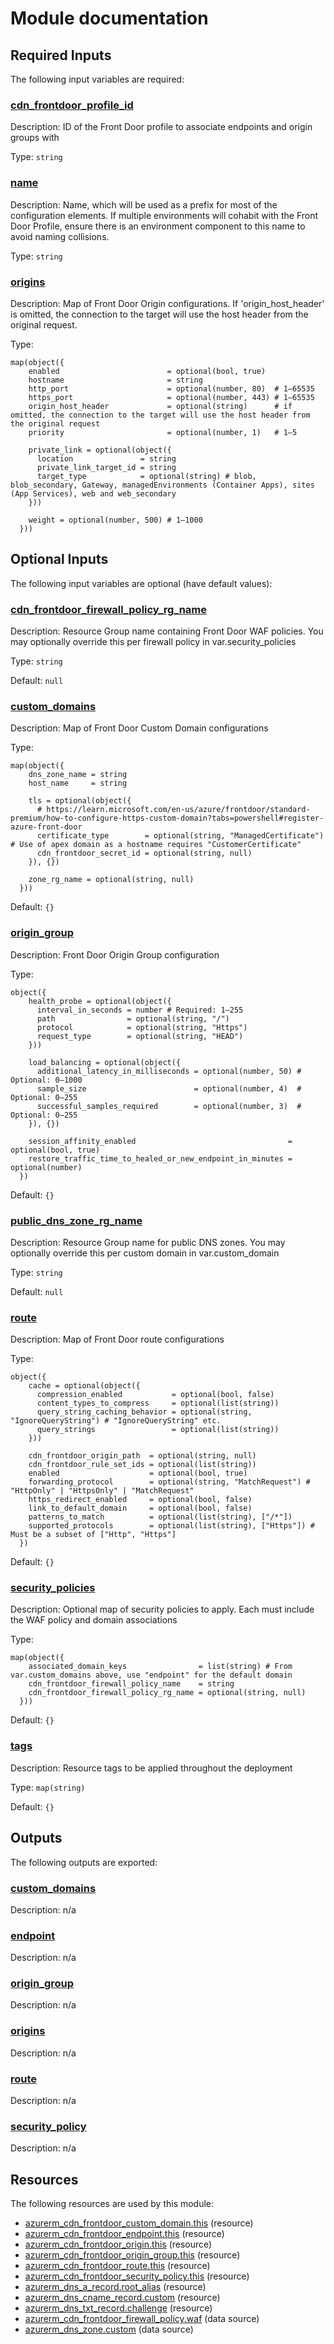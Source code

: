 # Module documentation

## Required Inputs

The following input variables are required:

### <a name="input_cdn_frontdoor_profile_id"></a> [cdn\_frontdoor\_profile\_id](#input\_cdn\_frontdoor\_profile\_id)

Description: ID of the Front Door profile to associate endpoints and origin groups with

Type: `string`

### <a name="input_name"></a> [name](#input\_name)

Description: Name, which will be used as a prefix for most of the configuration elements. If multiple environments will cohabit with the Front Door Profile, ensure there is an environment component to this name to avoid naming collisions.

Type: `string`

### <a name="input_origins"></a> [origins](#input\_origins)

Description: Map of Front Door Origin configurations. If 'origin\_host\_header' is omitted, the connection to the target will use the host header from the original request.

Type:

```hcl
map(object({
    enabled                        = optional(bool, true)
    hostname                       = string
    http_port                      = optional(number, 80)  # 1–65535
    https_port                     = optional(number, 443) # 1–65535
    origin_host_header             = optional(string)      # if omitted, the connection to the target will use the host header from the original request
    priority                       = optional(number, 1)   # 1–5

    private_link = optional(object({
      location               = string
      private_link_target_id = string
      target_type            = optional(string) # blob, blob_secondary, Gateway, managedEnvironments (Container Apps), sites (App Services), web and web_secondary
    }))

    weight = optional(number, 500) # 1–1000
  }))
```

## Optional Inputs

The following input variables are optional (have default values):

### <a name="input_cdn_frontdoor_firewall_policy_rg_name"></a> [cdn\_frontdoor\_firewall\_policy\_rg\_name](#input\_cdn\_frontdoor\_firewall\_policy\_rg\_name)

Description: Resource Group name containing Front Door WAF policies. You may optionally override this per firewall policy in var.security\_policies

Type: `string`

Default: `null`

### <a name="input_custom_domains"></a> [custom\_domains](#input\_custom\_domains)

Description: Map of Front Door Custom Domain configurations

Type:

```hcl
map(object({
    dns_zone_name = string
    host_name     = string

    tls = optional(object({
      # https://learn.microsoft.com/en-us/azure/frontdoor/standard-premium/how-to-configure-https-custom-domain?tabs=powershell#register-azure-front-door
      certificate_type        = optional(string, "ManagedCertificate") # Use of apex domain as a hostname requires "CustomerCertificate"
      cdn_frontdoor_secret_id = optional(string, null)
    }), {})

    zone_rg_name = optional(string, null)
  }))
```

Default: `{}`

### <a name="input_origin_group"></a> [origin\_group](#input\_origin\_group)

Description: Front Door Origin Group configuration

Type:

```hcl
object({
    health_probe = optional(object({
      interval_in_seconds = number # Required: 1–255
      path                = optional(string, "/")
      protocol            = optional(string, "Https")
      request_type        = optional(string, "HEAD")
    }))

    load_balancing = optional(object({
      additional_latency_in_milliseconds = optional(number, 50) # Optional: 0–1000
      sample_size                        = optional(number, 4)  # Optional: 0–255
      successful_samples_required        = optional(number, 3)  # Optional: 0–255
    }), {})

    session_affinity_enabled                                  = optional(bool, true)
    restore_traffic_time_to_healed_or_new_endpoint_in_minutes = optional(number)
  })
```

Default: `{}`

### <a name="input_public_dns_zone_rg_name"></a> [public\_dns\_zone\_rg\_name](#input\_public\_dns\_zone\_rg\_name)

Description: Resource Group name for public DNS zones. You may optionally override this per custom domain in var.custom\_domain

Type: `string`

Default: `null`

### <a name="input_route"></a> [route](#input\_route)

Description: Map of Front Door route configurations

Type:

```hcl
object({
    cache = optional(object({
      compression_enabled           = optional(bool, false)
      content_types_to_compress     = optional(list(string))
      query_string_caching_behavior = optional(string, "IgnoreQueryString") # "IgnoreQueryString" etc.
      query_strings                 = optional(list(string))
    }))

    cdn_frontdoor_origin_path  = optional(string, null)
    cdn_frontdoor_rule_set_ids = optional(list(string))
    enabled                    = optional(bool, true)
    forwarding_protocol        = optional(string, "MatchRequest") # "HttpOnly" | "HttpsOnly" | "MatchRequest"
    https_redirect_enabled     = optional(bool, false)
    link_to_default_domain     = optional(bool, false)
    patterns_to_match          = optional(list(string), ["/*"])
    supported_protocols        = optional(list(string), ["Https"]) # Must be a subset of ["Http", "Https"]
  })
```

Default: `{}`

### <a name="input_security_policies"></a> [security\_policies](#input\_security\_policies)

Description: Optional map of security policies to apply. Each must include the WAF policy and domain associations

Type:

```hcl
map(object({
    associated_domain_keys                = list(string) # From var.custom_domains above, use "endpoint" for the default domain
    cdn_frontdoor_firewall_policy_name    = string
    cdn_frontdoor_firewall_policy_rg_name = optional(string, null)
  }))
```

Default: `{}`

### <a name="input_tags"></a> [tags](#input\_tags)

Description: Resource tags to be applied throughout the deployment

Type: `map(string)`

Default: `{}`

## Outputs

The following outputs are exported:

### <a name="output_custom_domains"></a> [custom\_domains](#output\_custom\_domains)

Description: n/a

### <a name="output_endpoint"></a> [endpoint](#output\_endpoint)

Description: n/a

### <a name="output_origin_group"></a> [origin\_group](#output\_origin\_group)

Description: n/a

### <a name="output_origins"></a> [origins](#output\_origins)

Description: n/a

### <a name="output_route"></a> [route](#output\_route)

Description: n/a

### <a name="output_security_policy"></a> [security\_policy](#output\_security\_policy)

Description: n/a
## Resources

The following resources are used by this module:

- [azurerm_cdn_frontdoor_custom_domain.this](https://registry.terraform.io/providers/hashicorp/azurerm/latest/docs/resources/cdn_frontdoor_custom_domain) (resource)
- [azurerm_cdn_frontdoor_endpoint.this](https://registry.terraform.io/providers/hashicorp/azurerm/latest/docs/resources/cdn_frontdoor_endpoint) (resource)
- [azurerm_cdn_frontdoor_origin.this](https://registry.terraform.io/providers/hashicorp/azurerm/latest/docs/resources/cdn_frontdoor_origin) (resource)
- [azurerm_cdn_frontdoor_origin_group.this](https://registry.terraform.io/providers/hashicorp/azurerm/latest/docs/resources/cdn_frontdoor_origin_group) (resource)
- [azurerm_cdn_frontdoor_route.this](https://registry.terraform.io/providers/hashicorp/azurerm/latest/docs/resources/cdn_frontdoor_route) (resource)
- [azurerm_cdn_frontdoor_security_policy.this](https://registry.terraform.io/providers/hashicorp/azurerm/latest/docs/resources/cdn_frontdoor_security_policy) (resource)
- [azurerm_dns_a_record.root_alias](https://registry.terraform.io/providers/hashicorp/azurerm/latest/docs/resources/dns_a_record) (resource)
- [azurerm_dns_cname_record.custom](https://registry.terraform.io/providers/hashicorp/azurerm/latest/docs/resources/dns_cname_record) (resource)
- [azurerm_dns_txt_record.challenge](https://registry.terraform.io/providers/hashicorp/azurerm/latest/docs/resources/dns_txt_record) (resource)
- [azurerm_cdn_frontdoor_firewall_policy.waf](https://registry.terraform.io/providers/hashicorp/azurerm/latest/docs/data-sources/cdn_frontdoor_firewall_policy) (data source)
- [azurerm_dns_zone.custom](https://registry.terraform.io/providers/hashicorp/azurerm/latest/docs/data-sources/dns_zone) (data source)
